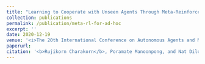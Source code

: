 ```yaml
--- 
title: "Learning to Cooperate with Unseen Agents Through Meta-Reinforcement Learning" 
collection: publications 
permalink: /publication/meta-rl-for-ad-hoc 
excerpt: '' 
date: 2020-12-19
venue: '<i>The 20th International Conference on Autonomous Agents and Multiagent Systems. <b>AAMAS 2021. (Extended abstract)</b></i>' 
paperurl:  
citation: '<b>Rujikorn Charakorn</b>, Poramate Manoonpong, and Nat Dilokthanakul' 
--- 
```

 